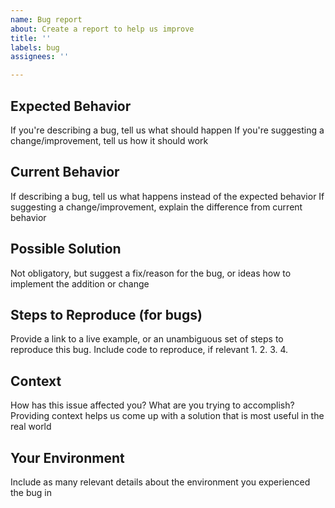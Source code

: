 ```yaml
---
name: Bug report
about: Create a report to help us improve
title: ''
labels: bug
assignees: ''

---
```


## Expected Behavior
If you're describing a bug, tell us what should happen
If you're suggesting a change/improvement, tell us how it should work

## Current Behavior
If describing a bug, tell us what happens instead of the expected behavior
If suggesting a change/improvement, explain the difference from current behavior

## Possible Solution
Not obligatory, but suggest a fix/reason for the bug, or ideas how to implement the addition or change

## Steps to Reproduce (for bugs)
Provide a link to a live example, or an unambiguous set of steps to reproduce this bug. Include code to reproduce, if relevant
1.
2.
3.
4.

## Context
How has this issue affected you? What are you trying to accomplish?
Providing context helps us come up with a solution that is most useful in the real world

## Your Environment
Include as many relevant details about the environment you experienced the bug in
